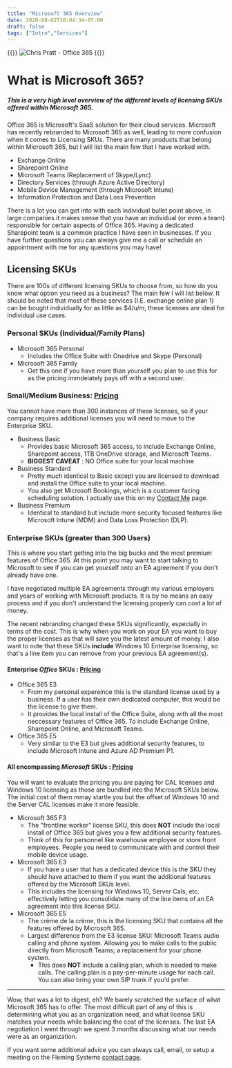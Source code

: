 ```yaml
---
title: "Microsoft 365 Overview"
date: 2020-08-02T10:04:34-07:00
draft: false
tags: ["Intro","Services"]
---
```


{{<rawhtml>}}
<img src="/images/meme01.jpg"
     alt="Chris Pratt - Office 365"
     style="max-width: 300px"
     class="center">
{{</rawhtml>}}

# What is Microsoft 365?

##### This is a very high level overview of the different levels of licensing SKUs offered within Microsoft 365. 

Office 365 is Microsoft's SaaS solution for their cloud services. Microsoft has recently rebranded to Microsoft 365 as well, leading to more confusion when it comes to Licensing SKUs. There are many products that belong within Microsoft 365, but I will list the main few that I have worked with.  

* Exchange Online
* Sharepoint Online
* Microsoft Teams (Replacement of Skype/Lync)
* Directory Services (through Azure Active Directory)
* Mobile Device Management (through Microsoft Intune)
* Information Protection and Data Loss Prevention

There is a lot you can get into with each individual bullet point above, in large companies it makes sense that you have an individual (or even a team) responsible for certain aspects of Office 365. Having a dedicated Sharepoint team is a common practice I have seen in businesses. If you have further questions you can always give me a call or schedule an appointment with me for any questions you may have!

## Licensing SKUs

There are 100s of different licensing SKUs to choose from, so how do you know what option you need as a business? The main few I will list below. It should be noted that most of these services (I.E. exchange online plan 1) can be bought individually for as little as $4/u/m, these licenses are ideal for individual use cases.

### Personal SKUs (Individual/Family Plans) 

* Microsoft 365 Personal
    * Includes the Office Suite with Onedrive and Skype (Personal)
* Microsoft 365 Family
    * Get this one if you have more than yourself you plan to use this for as the pricing immdeiately pays off with a second user. 


### Small/Medium Business: [Pricing](https://www.microsoft.com/en-us/microsoft-365/business#compareProductsRegion) 
You cannot have more than 300 instances of these licenses, so if your company requires additional licenses you will need to move to the Enterprise SKU. 

* Business Basic 
    * Provides basic Microsoft 365 access, to include Exchange Online, Sharepoint access, 1TB OneDrive storage, and Microsoft Teams.
    * **BIGGEST CAVEAT** : NO Office suite for your local machine
* Business Standard
    * Pretty much identical to Basic except you are licensed to download and install the Office suite to your local machine. 
    * You also get Microsoft Bookings, which is a customer facing scheduling solution. I actually use this on my [Contact Me](https://fleming.systems/contactme/) page. 
* Business Premium
    * Identical to standard but include more security focused features like Microsoft Intune (MDM) and Data Loss Protection (DLP).

### Enterprise SKUs (greater than 300 Users)
This is where you start getting into the big bucks and the most premium features of Office 365. At this point you may want to start talking to Microsoft to see if you can get yourself onto an EA agreement if you don't already have one. 

I have negotiated multiple EA agreements through my various employers and years of working with Microsoft products. It is by no means an easy process and if you don't understand the licensing properly can cost a lot of money. 

The recent rebranding changed these SKUs significantly, especially in terms of the cost. This is why when you work on your EA you want to buy the proper licenses as that will save you the latest amount of money. I also want to note that these SKUs **include** Windows 10 Enterprise licensing, so that's a line item you can remove from your previous EA agreement(s). 

####  Enterprise *Office* SKUs :  [Pricing](https://www.microsoft.com/en-us/microsoft-365/enterprise/compare-microsoft-365-and-office-365)

* Office 365 E3
    * From my personal expereince this is the standard license used by a business. If a user has their own dedicated computer, this would be the license to give them. 
    * It provides the local install of the Office Suite, along with all the most neccessary features of Office 365. To include Exchange Online, Sharepoint Online, and Microsoft Teams. 
* Office 365 E5
    * Very similar to the E3 but gives additional security features, to include Microsoft Intune and Azure AD Premium P1.

#### All encompassing *Microsoft* SKUs : [Pricing](https://www.microsoft.com/en-us/microsoft-365/compare-microsoft-365-enterprise-plans)

You will want to evaluate the pricing you are paying for CAL licenses and Windows 10 licensing as those are bundled into the Microsoft SKUs below. The initial cost of them mmay startle you but the offset of Windows 10 and the Server CAL licenses make it more feasible. 

* Microsoft 365 F3
    * The "frontline worker" license SKU, this does **NOT** include the local install of Office 365 but gives you a few additional security features.
    * Think of this for personnel like warehouse employee or store front employees. People you need to communicate with and control their mobile device usage. 
* Microsoft 365 E3
    * If you have a user that has a dedicated device this is the SKU they should have attached to them if you want the additional features offered by the Microsoft SKUs level.
    * This includes the licensing for Windows 10, Server Cals, etc. effectively letting you consolidate many of the line items of an EA agreement into this license SKU. 
* Microsoft 365 E5
    * The crème de la crème, this is the licensing SKU that contains all the features offered by Microsoft 365. 
    * Largest difference from the E3 license SKU: Microsoft Teams audio calling and phone system. Allowing you to make calls to the public directly from Microsoft Teams; a replacement for your phone system.
        * This does **NOT** include a calling plan, which is needed to make calls. The calling plan is a pay-per-minute usage for each call. You can also bring your own SIP trunk if you'd prefer.

--- 

Wow, that was a lot to digest, eh? We barely scratched the surface of what Microsoft 365 has to offer. The most difficult part of any of this is determining what you as an organization need, and what license SKU matches your needs while balancing the cost of the licenses. The last EA negotiation I went through we spent 3 months discussing what our needs were as an organization. 

If you want some additional advice you can always call, email, or setup a meeting on the Fleming Systems [contact page](https://fleming.systems/contactme).